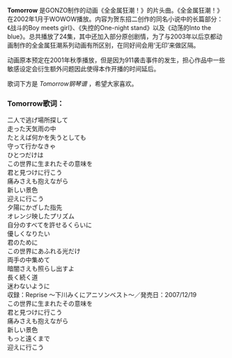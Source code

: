 

**Tomorrow**
是GONZO制作的动画《全金属狂潮！》的片头曲。《全金属狂潮！》在2002年1月于WOWOW播放。内容为贺东招二创作的同名小说中的长篇部分：《战斗的Boy
meets girl》、《失控的One-night stand》以及《动荡的Into the
blue》。总共播放了24集，其中还加入部分原创剧情，为了与2003年以后京都动画制作的全金属狂潮系列动画有所区别，在同好间会用‘无印’来做区隔。

  
动画原本预定在2001年秋季播放，但是因为911袭击事件的发生，担心作品中一些敏感设定会衍生额外问题因此使得本作开播的时间延后。

  
歌词下方是 _Tomorrow钢琴谱_ ，希望大家喜欢。

### Tomorrow歌词：

二人で逃げ場所探して  
走った天気雨の中  
たとえば何かを失うとしても  
守って行かなきゃ  
ひとつだけは  
この世界に生まれたその意味を  
君と見つけに行こう  
痛みさえも抱えながら  
新しい景色  
迎えに行こう  
夕陽にかざした指先  
オレンジ映したプリズム  
自分のすべてを許せるくらいに  
優しくなりたい  
君のために  
この世界にあふれる光だけ  
両手の中集めて  
暗闇さえも照らし出すよ  
長く続く道  
迷わないように  
収録：Reprise ～下川みくにアニソンベスト～／発売日：2007/12/19  
この世界に生まれたその意味を  
君と見つけに行こう  
痛みさえも抱えながら  
新しい景色  
もっと遠くまで  
迎えに行こう

